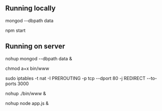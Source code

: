 Running locally
---------------
mongod --dbpath data

npm start


Running on server
-----------------
nohup mongod --dbpath data &

chmod a+x bin/www

sudo iptables -t nat -I PREROUTING -p tcp --dport 80 -j REDIRECT --to-ports 3000

nohup ./bin/www &

nohup node app.js &
